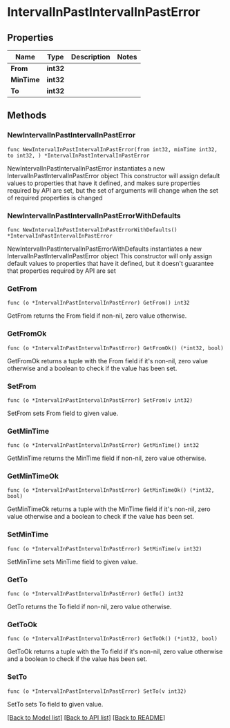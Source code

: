 # IntervalInPastIntervalInPastError

## Properties

Name | Type | Description | Notes
------------ | ------------- | ------------- | -------------
**From** | **int32** |  | 
**MinTime** | **int32** |  | 
**To** | **int32** |  | 

## Methods

### NewIntervalInPastIntervalInPastError

`func NewIntervalInPastIntervalInPastError(from int32, minTime int32, to int32, ) *IntervalInPastIntervalInPastError`

NewIntervalInPastIntervalInPastError instantiates a new IntervalInPastIntervalInPastError object
This constructor will assign default values to properties that have it defined,
and makes sure properties required by API are set, but the set of arguments
will change when the set of required properties is changed

### NewIntervalInPastIntervalInPastErrorWithDefaults

`func NewIntervalInPastIntervalInPastErrorWithDefaults() *IntervalInPastIntervalInPastError`

NewIntervalInPastIntervalInPastErrorWithDefaults instantiates a new IntervalInPastIntervalInPastError object
This constructor will only assign default values to properties that have it defined,
but it doesn't guarantee that properties required by API are set

### GetFrom

`func (o *IntervalInPastIntervalInPastError) GetFrom() int32`

GetFrom returns the From field if non-nil, zero value otherwise.

### GetFromOk

`func (o *IntervalInPastIntervalInPastError) GetFromOk() (*int32, bool)`

GetFromOk returns a tuple with the From field if it's non-nil, zero value otherwise
and a boolean to check if the value has been set.

### SetFrom

`func (o *IntervalInPastIntervalInPastError) SetFrom(v int32)`

SetFrom sets From field to given value.


### GetMinTime

`func (o *IntervalInPastIntervalInPastError) GetMinTime() int32`

GetMinTime returns the MinTime field if non-nil, zero value otherwise.

### GetMinTimeOk

`func (o *IntervalInPastIntervalInPastError) GetMinTimeOk() (*int32, bool)`

GetMinTimeOk returns a tuple with the MinTime field if it's non-nil, zero value otherwise
and a boolean to check if the value has been set.

### SetMinTime

`func (o *IntervalInPastIntervalInPastError) SetMinTime(v int32)`

SetMinTime sets MinTime field to given value.


### GetTo

`func (o *IntervalInPastIntervalInPastError) GetTo() int32`

GetTo returns the To field if non-nil, zero value otherwise.

### GetToOk

`func (o *IntervalInPastIntervalInPastError) GetToOk() (*int32, bool)`

GetToOk returns a tuple with the To field if it's non-nil, zero value otherwise
and a boolean to check if the value has been set.

### SetTo

`func (o *IntervalInPastIntervalInPastError) SetTo(v int32)`

SetTo sets To field to given value.



[[Back to Model list]](../README.md#documentation-for-models) [[Back to API list]](../README.md#documentation-for-api-endpoints) [[Back to README]](../README.md)


